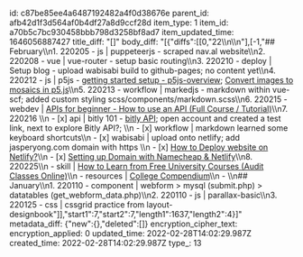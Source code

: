 id: c87be85ee4a6487192482a4f0d38676e
parent_id: afb42d1f3d564af0b4df27a8d9ccf28d
item_type: 1
item_id: a70b5c7bc930458bbb798d3258bf8ad7
item_updated_time: 1646056887427
title_diff: "[]"
body_diff: "[{\"diffs\":[[0,\"22\\\n\\\n\"],[-1,\"## February\\\n1. 220205 - js | puppeteerjs - scraped nav.al website\\\n2. 220208 - vue | vue-router - setup basic routing\\\n3. 220210 - deploy | Setup blog - upload wabisabi build to github-pages; no content yet\\\n4. 220212 - js | p5js - [getting started setup - p5js-overview](https://github.com/processing/p5.js/wiki/p5.js-overview); [Convert images to mosaics in p5.js](https://dev.to/andyhaskell/convert-images-to-mosaics-in-p5js-2dlc)\\\n5. 220213 - workflow | markedjs - markdown within vue-scf; added custom styling scss/components/markdown.scss\\\n6. 220215 - webdev | [APIs for beginner - How to use an API (Full Course / Tutorial)](https://www.youtube.com/watch?v=GZvSYJDk-us)\\\n7. 220216 \\\n     - [x] api | bitly 101 - [bitly API](https://dev.bitly.com/api-reference); open account and created a test link, next to explore Bitly API?; \\\n     - [x] workflow | markdown learned some keyboard shortcuts\\\n     - [x] wabisabi | upload onto netlify; add jasperyong.com domain with https \\\n       - [x] [How to Deploy website on Netlify?](https://www.geeksforgeeks.org/how-to-deploy-website-on-netlify/)\\\n       - [x] [Setting up Domain with Namecheap & Netlify](https://www.blog.ezekielekunola.com/setting-up-domain-with-namecheap-and-netlify)\\\n8. 220225\\\n     - skill | [How to Learn from Free University Courses (Audit Classes Online)](https://www.youtube.com/watch?v=QeRSEoqpKVI)\\\n     - resources | [College Compendium](https://collegecompendium.org/)\\\n     - \\\n## January\\\n1. 220110 - component | webform > mysql (submit.php) > datatables (get_webform_data.php)\\\n2. 220110 - js | parallax-basic\\\n3. 220125 - css | cssgrid practice from layout-designbook\"]],\"start1\":7,\"start2\":7,\"length1\":1637,\"length2\":4}]"
metadata_diff: {"new":{},"deleted":[]}
encryption_cipher_text: 
encryption_applied: 0
updated_time: 2022-02-28T14:02:29.987Z
created_time: 2022-02-28T14:02:29.987Z
type_: 13
